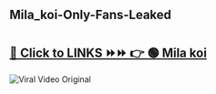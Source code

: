 
 ## Mila_koi-Only-Fans-Leaked

# <h2><a href="https://clipsfans.com/Mila_koi&ref=git">🔗 Click to LINKS ⏩⏩ 👉 🟢 Mila koi </a></h2>

<a href="https://clipsfans.com/Mila_koi&ref=git" rel="nofollow" data-target="animated-image.originalLink"><img src="https://i.ibb.co.com/xMMVF88/686577567.gif" alt="Viral Video Original" style="max-width: 100%; display: inline-block;" data-target="animated-image.originalImage"></a>
